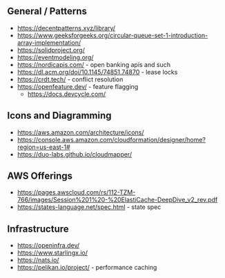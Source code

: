 ## General / Patterns

- https://decentpatterns.xyz/library/
- https://www.geeksforgeeks.org/circular-queue-set-1-introduction-array-implementation/
- https://solidproject.org/
- https://eventmodeling.org/
- https://nordicapis.com/ - open banking apis and such
- https://dl.acm.org/doi/10.1145/74851.74870 - lease locks
- https://crdt.tech/ - conflict resolution
- https://openfeature.dev/ - feature flagging 
    - https://docs.devcycle.com/

## Icons and Diagramming

- https://aws.amazon.com/architecture/icons/
- https://console.aws.amazon.com/cloudformation/designer/home?region=us-east-1#
- https://duo-labs.github.io/cloudmapper/

## AWS Offerings

- https://pages.awscloud.com/rs/112-TZM-766/images/Session%201%20-%20ElastiCache-DeepDive_v2_rev.pdf
- https://states-language.net/spec.html - state spec

## Infrastructure

- https://openinfra.dev/
- https://www.starlingx.io/
- https://nats.io/
- https://pelikan.io/project/ - performance caching